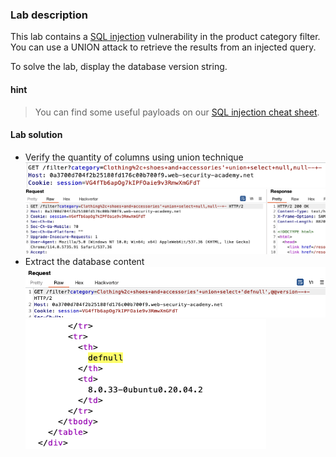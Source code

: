 
### Lab description

This lab contains a [SQL injection](https://portswigger.net/web-security/sql-injection) vulnerability in the product category filter. You can use a UNION attack to retrieve the results from an injected query.

To solve the lab, display the database version string.

#### hint

> You can find some useful payloads on our [SQL injection cheat sheet](https://portswigger.net/web-security/sql-injection/cheat-sheet).


#### Lab solution

- Verify the quantity of columns using union technique 
![](/static/img/Pasted_image_20230606111220.png)
![](/static/img/Pasted_image_20230606111303.png)
- Extract the database content
![](/static/img/Pasted_image_20230606111357.png)
![](/static/img/Pasted_image_20230606111410.png)



